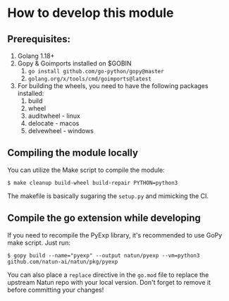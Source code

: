 # How to develop this module

## Prerequisites:
1. Golang 1.18+
2. Gopy & Goimports installed on $GOBIN
   1. `go install github.com/go-python/gopy@master`
   2. `golang.org/x/tools/cmd/goimports@latest`
3. For building the wheels, you need to have the following packages installed:
   1. build
   2. wheel
   3. auditwheel - linux
   4. delocate - macos
   5. delvewheel - windows

## Compiling the module locally
You can utilize the Make script to compile the module:

```$ make cleanup build-wheel build-repair PYTHON=python3```

The makefile is basically sugaring the `setup.py` and mimicking the CI.

## Compile the go extension while developing
If you need to recompile the PyExp library, it's recommended to use GoPy make script. Just run:

```$ gopy build --name="pyexp" --output natun/pyexp --vm=python3 github.com/natun-ai/natun/pkg/pyexp```

You can also place a `replace` directive in the `go.mod` file to replace the upstream Natun repo
with your local version. Don't forget to remove it before committing your changes!